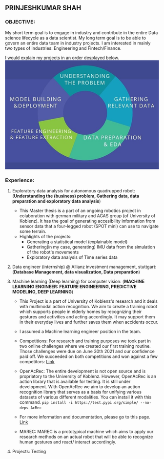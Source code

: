 ## **PRINJESHKUMAR SHAH**


### OBJECTIVE:
My short term goal is to engage in industry and contribute in the entire Data science lifecycle as a data scientist. My long term goal is to be able to govern an entire data team in industry projects. I am interested in mainly two types of industries: Engineering and Fintech/Finance.

I would explain my projects in an order desplayed below.
![Life cycle](DS_Lifecycle_1.jpeg)

### Experience:

1. Exploratory data analysis for autonomous quadrupped robot: (**Understanding the (business) problem, Gathering data, data preparation and exploratory data analysis**)
    - This Master thesis is a part of an ongoing robotics project in colaboration with german military and AGAS group (of University of Koblenz). It has the goal of generating accesibility information from sensor data that a four-legged robot (SPOT mini) can use to navigate some terrain.
    - Highlights of the projects:
        * Generating a statistical model (explainable model)
        * Gathering(in my case, generating) IMU data from the simulation of the robot's movements 
        * Exploratory data analysis of Time series data
2. Data engineer (internship) @ Allianz investment management, stuttgart: (**Database Management, data visualization, Data preparation**)
    
3. Machine learning (Deep learning) for computer vision: (**MACHINE LEARNING ENGINEER: FEATURE ENGINEERING, PREDICTIVE MODELING, DEEP LEARNING**)
    - This Project is a part of University of Koblenz's research and it deals with multimodal action recognition. We aim to create a training robot which supports people in elderly homes by recognizing their gestures and activities and acting accordingly. It may support them in their everyday lives and further saves them when accidents occur.
    - I assumed a Machine learning engineer position in the team.
    - Competitions:
    For research and training purposes we took part in two online challenges where we created our first training routine. Those challenges were due on June 30th 2021 and our confidence paid off. We succeeded on both competitions and won against a few competitors:
    [Link](https://metricsproject.eu/news/heart-met-challenges-results-1/)

    - OpenAcRec:
    The entire development is not open source and is propriatory to the University of Koblenz. However, OpenAcRec is an action library that is available for testing. It is still under development. With OpenAcRec we aim to develop an action recognition library that serves as a basis for unifying various datasets of various different modalities. You can install it with this command.
    `pip install -i https://test.pypi.org/simple/ --no-deps AcRec`
    - For more information and documentation, please go to this page.
    [Link](https://userpages.uni-koblenz.de/~acrec/docs/)

    - MAREC:
    MAREC is a prototypical machine which aims to apply our research methods on an actual robot that will be able to recognize human gestures and react/ interact accordingly.

2. Projects:
Testing